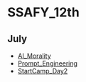 # SSAFY_12th
## July
- [AI_Morality](/07/AI_Morality.md)
- [Prompt_Engineering](/07/prompt_Engineering.md)
- [StartCamp_Day2](/07/StartCamp_Day2_Python.md)
